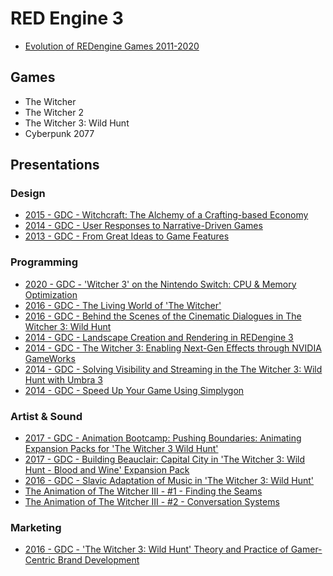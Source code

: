 # RED Engine 3

* [Evolution of REDengine Games 2011-2020][1]


## Games

* The Witcher
* The Witcher 2
* The Witcher 3: Wild Hunt
* Cyberpunk 2077


## Presentations

### Design

* [2015 - GDC - Witchcraft: The Alchemy of a Crafting-based Economy][12]
* [2014 - GDC - User Responses to Narrative-Driven Games][17]
* [2013 - GDC - From Great Ideas to Game Features][11]

### Programming

* [2020 - GDC - 'Witcher 3' on the Nintendo Switch: CPU & Memory Optimization][15]
* [2016 - GDC - The Living World of 'The Witcher'][16]
* [2016 - GDC - Behind the Scenes of the Cinematic Dialogues in The Witcher 3: Wild Hunt][2]
* [2014 - GDC - Landscape Creation and Rendering in REDengine 3][13]
* [2014 - GDC - The Witcher 3: Enabling Next-Gen Effects through NVIDIA GameWorks][3]
* [2014 - GDC - Solving Visibility and Streaming in the The Witcher 3: Wild Hunt with Umbra 3][4]
* [2014 - GDC - Speed Up Your Game Using Simplygon][14]

### Artist & Sound

* [2017 - GDC - Animation Bootcamp: Pushing Boundaries: Animating Expansion Packs for 'The Witcher 3 Wild Hunt'][7]
* [2017 - GDC - Building Beauclair: Capital City in 'The Witcher 3: Wild Hunt - Blood and Wine' Expansion Pack][6]
* [2016 - GDC - Slavic Adaptation of Music in 'The Witcher 3: Wild Hunt'][5]
* [The Animation of The Witcher III - #1 - Finding the Seams][8]
* [The Animation of The Witcher III - #2 - Conversation Systems][9]

### Marketing

* [2016 - GDC - 'The Witcher 3: Wild Hunt' Theory and Practice of Gamer-Centric Brand Development][10]


[1]:https://www.youtube.com/watch?v=y9ywTytIWYE
[2]:https://www.gdcvault.com/play/1023285/Behind-the-Scenes-of-Cinematic
[3]:https://www.gdcvault.com/play/1020664/The-Witcher-3-Enabling-Next
[4]:https://www.gdcvault.com/play/1020686/Solving-Visibility-and-Streaming-in
[5]:https://www.gdcvault.com/play/1023321/Slavic-Adaptation-of-Music-in
[6]:https://www.gdcvault.com/play/1023965/Building-Beauclair-Capital-City-in
[7]:https://www.gdcvault.com/play/1024317/Animation-Bootcamp-Pushing-Boundaries-Animating
[8]:https://www.youtube.com/watch?v=Rh2U5Nh1bH4
[9]:https://www.youtube.com/watch?v=NFPkl14dAAU
[10]:https://www.gdcvault.com/play/1023256/-The-Witcher-3-Wild
[11]:https://www.gdcvault.com/play/1017938/From-Great-Ideas-to-Game
[12]:https://www.youtube.com/watch?v=SdYSRkXqhyk
[13]:https://www.gdcvault.com/play/1020394/Landscape-Creation-and-Rendering-in
[14]:https://www.gdcvault.com/play/1020699/Speed-Up-Your-Game-Using
[15]:https://www.gdcvault.com/play/1026635/-Witcher-3-on-the
[16]:https://www.gdcvault.com/play/1023867/The-Living-World-of-The
[17]:https://www.gdcvault.com/play/1020525/User-Responses-to-Narrative-Driven
